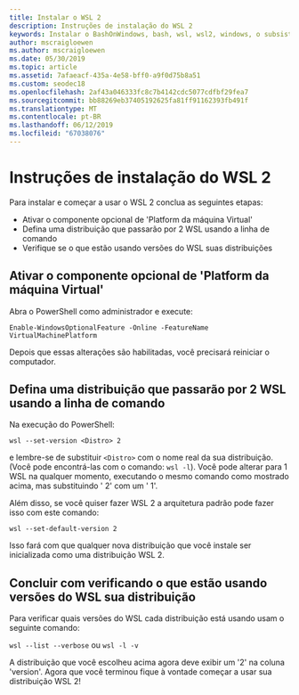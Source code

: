 ```yaml
---
title: Instalar o WSL 2
description: Instruções de instalação do WSL 2
keywords: Instalar o BashOnWindows, bash, wsl, wsl2, windows, o subsistema do windows para linux, windowssubsystem, ubuntu, debian, suse, windows 10,
author: mscraigloewen
ms.author: mscraigloewen
ms.date: 05/30/2019
ms.topic: article
ms.assetid: 7afaeacf-435a-4e58-bff0-a9f0d75b8a51
ms.custom: seodec18
ms.openlocfilehash: 2af43a046333fc8c7b4142cdc5077cdfbf29fea7
ms.sourcegitcommit: bb88269eb37405192625fa81ff91162393fb491f
ms.translationtype: MT
ms.contentlocale: pt-BR
ms.lasthandoff: 06/12/2019
ms.locfileid: "67038076"
---
```

# <a name="installation-instructions-for-wsl-2"></a>Instruções de instalação do WSL 2

Para instalar e começar a usar o WSL 2 conclua as seguintes etapas:

- Ativar o componente opcional de 'Platform da máquina Virtual'
- Defina uma distribuição que passarão por 2 WSL usando a linha de comando
- Verifique se o que estão usando versões do WSL suas distribuições

## <a name="enable-the-virtual-machine-platform-optional-component"></a>Ativar o componente opcional de 'Platform da máquina Virtual'

Abra o PowerShell como administrador e execute:

`Enable-WindowsOptionalFeature -Online -FeatureName VirtualMachinePlatform`

Depois que essas alterações são habilitadas, você precisará reiniciar o computador.

## <a name="set-a-distro-to-be-backed-by-wsl-2-using-the-command-line"></a>Defina uma distribuição que passarão por 2 WSL usando a linha de comando

Na execução do PowerShell:

`wsl --set-version <Distro> 2`

e lembre-se de substituir `<Distro>` com o nome real da sua distribuição. (Você pode encontrá-las com o comando: `wsl -l`). Você pode alterar para 1 WSL na qualquer momento, executando o mesmo comando como mostrado acima, mas substituindo ' 2' com um ' 1'.

Além disso, se você quiser fazer WSL 2 a arquitetura padrão pode fazer isso com este comando:

`wsl --set-default-version 2`

Isso fará com que qualquer nova distribuição que você instale ser inicializada como uma distribuição WSL 2.

## <a name="finish-with-verifying-what-versions-of-wsl-your-distro-are-using"></a>Concluir com verificando o que estão usando versões do WSL sua distribuição

Para verificar quais versões do WSL cada distribuição está usando usam o seguinte comando:

`wsl --list --verbose` ou `wsl -l -v`

A distribuição que você escolheu acima agora deve exibir um '2' na coluna 'version'. Agora que você terminou fique à vontade começar a usar sua distribuição WSL 2! 